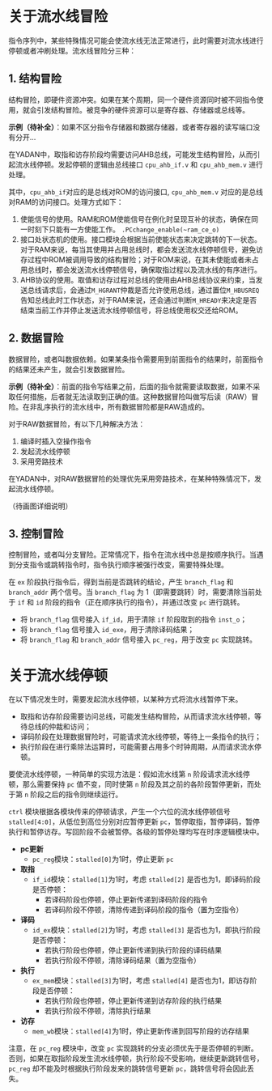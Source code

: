 # 关于流水线冒险

指令序列中，某些特殊情况可能会使流水线无法正常进行，此时需要对流水线进行停顿或者冲刷处理。流水线冒险分三种：

## 1. 结构冒险

结构冒险，即硬件资源冲突。如果在某个周期，同一个硬件资源同时被不同指令使用，就会引发结构冒险。被竞争的硬件资源可以是寄存器、存储器或总线等。

**示例（待补全）**：如果不区分指令存储器和数据存储器，或者寄存器的读写端口没有分开...

在YADAN中，取指和访存阶段均需要访问AHB总线，可能发生结构冒险，从而引起流水线停顿。发起停顿的逻辑由总线接口 `cpu_ahb_if.v` 和 `cpu_ahb_mem.v` 进行处理。

其中，`cpu_ahb_if`对应的是总线对ROM的访问接口, `cpu_ahb_mem.v` 对应的是总线对RAM的访问接口。处理方式如下：
1.  使能信号的使用。RAM和ROM使能信号在例化时呈现互补的状态，确保在同一时刻下只能有一方使能工作。
`.PCchange_enable(~ram_ce_o)`
2.  接口处状态机的使用。接口模块会根据当前使能状态来决定跳转的下一状态。对于RAM来说，每当其使用并占用总线时，都会发送流水线停顿信号，避免访存过程中ROM被调用导致的结构冒险；对于ROM来说，在其未使能或者未占用总线时，都会发送流水线停顿信号，确保取指过程以及流水线的有序进行。
3.  AHB协议的使用。取值和访存过程对总线的使用由AHB总线协议来约束，当发送总线请求后，会通过`M_HGRANT`仲裁是否允许使用总线，通过置位`M_HBUSREQ`告知总线此时工作状态，对于RAM来说，还会通过判断`M_HREADY`来决定是否结束当前工作并停止发送流水线停顿信号，将总线使用权交还给ROM。


## 2. 数据冒险

数据冒险，或者叫数据依赖。如果某条指令需要用到前面指令的结果时，前面指令的结果还未产生，就会引发数据冒险。

**示例（待补全）**：前面的指令写结果之前，后面的指令就需要读取数据，如果不采取任何措施，后者就无法读取到正确的值。这种数据冒险叫做写后读（RAW）冒险。在非乱序执行的流水线中，所有数据冒险都是RAW造成的。

对于RAW数据冒险，有以下几种解决方法：

1. 编译时插入空操作指令
2. 发起流水线停顿
3. 采用旁路技术

在YADAN中，对RAW数据冒险的处理优先采用旁路技术，在某种特殊情况下，发起流水线停顿。

（待画图详细说明）

## 3. 控制冒险

控制冒险，或者叫分支冒险。正常情况下，指令在流水线中总是按顺序执行。当遇到分支指令或跳转指令时，指令执行顺序被强行改变，需要特殊处理。

在 `ex` 阶段执行指令后，得到当前是否跳转的结论，产生 `branch_flag` 和 `branch_addr` 两个信号。当 `branch_flag` 为 1（即需要跳转）时，需要清除当前处于 `if` 和 `id` 阶段的指令（正在顺序执行的指令），并通过改变 `pc` 进行跳转。

- 将 `branch_flag` 信号接入 `if_id`，用于清除 `if` 阶段取到的指令 `inst_o`；
- 将 `branch_flag` 信号接入 `id_exe`，用于清除译码结果；
- 将 `branch_flag` 和 `branch_addr` 信号接入 `pc_reg`，用于改变 `pc` 实现跳转。

# 关于流水线停顿

在以下情况发生时，需要发起流水线停顿，以某种方式将流水线暂停下来。

- 取指和访存阶段需要访问总线，可能发生结构冒险，从而请求流水线停顿，等待总线的仲裁和访问；
- 译码阶段在处理数据冒险时，可能请求流水线停顿，等待上一条指令的执行；
- 执行阶段在进行乘除法运算时，可能需要占用多个时钟周期，从而请求流水停顿。

要使流水线停顿，一种简单的实现方法是：假如流水线第 `n` 阶段请求流水线停顿，那么需要保持 `pc` 值不变，同时使第 `n` 阶段及其之前的各阶段暂停更新，而处于第 `n` 阶段之后的指令则继续运行。

`ctrl` 模块根据各模块传来的停顿请求，产生一个六位的流水线停顿信号 `stalled[4:0]`，从低位到高位分别对应暂停更新 `pc`，暂停取指，暂停译码，暂停执行和暂停访存。写回阶段不会被暂停。各级的暂停处理均写在时序逻辑模块中。

- **pc更新**
  - `pc_reg`模块：`stalled[0]`为1时，停止更新 `pc`
- **取指**
  - `if_id`模块：`stalled[1]`为1时，考虑 `stalled[2]` 是否也为1，即译码阶段是否停顿：
    - 若译码阶段也停顿，停止更新传递到译码阶段的指令
    - 若译码阶段不停顿，清除传递到译码阶段的指令（置为空指令）
- **译码**
  - `id_ex`模块：`stalled[2]`为1时，考虑 `stalled[3]` 是否也为1，即执行阶段是否停顿：
    - 若执行阶段也停顿，停止更新传递到执行阶段的译码结果
    - 若执行阶段不停顿，清除译码结果（置为空指令）
- **执行**
  - `ex_mem`模块：`stalled[3]`为1时，考虑 `stalled[4]` 是否也为1，即访存阶段是否停顿：
    - 若执行阶段也停顿，停止更新传递到访存阶段的执行结果
    - 若执行阶段不停顿，清除执行结果
- **访存**
  - `mem_wb`模块：`stalled[4]`为1时，停止更新传递到回写阶段的访存结果

注意，在 `pc_reg` 模块中，改变 `pc` 实现跳转的分支必须优先于是否停顿的判断。否则，如果在取指阶段发生流水线停顿，执行阶段不受影响，继续更新跳转信号，`pc_reg` 却不能及时根据执行阶段发来的跳转信号更新 `pc`，跳转信号将会因此丢失。